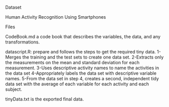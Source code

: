 Dataset

Human Activity Recognition Using Smartphones

Files

CodeBook.md a code book that describes the variables, the data, and any 
transformations.

datascript.R: prepare and follows the steps to get the required tiny data.
1-Merges the training and the test sets to create one data set.
2-Extracts only the measurements on the mean and standard deviation for each
measurement.
3-Uses descriptive activity names to name the activities in the data set
4-Appropriately labels the data set with descriptive variable names.
5-From the data set in step 4, creates a second, independent tidy data set with 
the average of each variable for each activity and each subject.

tinyData.txt is the exported final data. 
